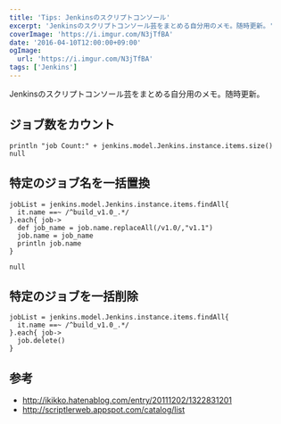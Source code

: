 ```yaml
---
title: 'Tips: Jenkinsのスクリプトコンソール'
excerpt: 'Jenkinsのスクリプトコンソール芸をまとめる自分用のメモ。随時更新。'
coverImage: 'https://i.imgur.com/N3jTfBA'
date: '2016-04-10T12:00:00+09:00'
ogImage:
  url: 'https://i.imgur.com/N3jTfBA'
tags: ['Jenkins']
---
```


Jenkinsのスクリプトコンソール芸をまとめる自分用のメモ。随時更新。

## ジョブ数をカウント

```
println "job Count:" + jenkins.model.Jenkins.instance.items.size()
null
```

## 特定のジョブ名を一括置換

```
jobList = jenkins.model.Jenkins.instance.items.findAll{
  it.name ==~ /^build_v1.0_.*/
}.each{ job->
  def job_name = job.name.replaceAll(/v1.0/,"v1.1")
  job.name = job_name
  println job.name
}

null
```

## 特定のジョブを一括削除

```
jobList = jenkins.model.Jenkins.instance.items.findAll{
  it.name ==~ /^build_v1.0_.*/
}.each{ job->
  job.delete()
}
```

## 参考
* http://ikikko.hatenablog.com/entry/20111202/1322831201
* http://scriptlerweb.appspot.com/catalog/list